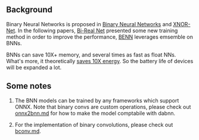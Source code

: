 ## Background

Binary Neural Networks is proposed in [Binary Neural Networks](https://arxiv.org/abs/1602.02830) and [XNOR-Net](https://arxiv.org/abs/1603.05279). In the following papers, [Bi-Real Net](https://arxiv.org/abs/1808.00278) presented some new training method in order to improve the performance, [BENN](https://arxiv.org/abs/1806.07550) leverages emsemble on BNNs.

BNNs can save 10X+ memory, and several times as fast as float NNs. What's more, it theoretically [saves 10X energy](https://camo.githubusercontent.com/e725038be60ce4bb698b22480603b636a92beeaf/687474703a2f2f66696c652e656c656366616e732e636f6d2f776562312f4d30302f35352f37392f7049594241467373565f5341504f63534141435742546f6d6531633033392e706e67). So the battery life of devices will be expanded a lot.

## Some notes

1. The BNN models can be trained by any frameworks which support ONNX. Note that binary convs are custom operations, please check out [onnx2bnn.md](docs/onnx2bnn.md) for how to make the model comptabile with dabnn.

1. For the implementation of binary convolutions, please check out [bconv.md](docs/bconv.md).
